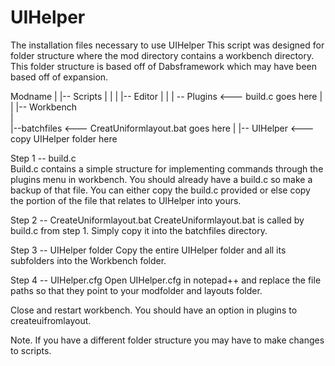 # UIHelper
 The installation files necessary to use UIHelper
This script was designed for folder structure where the mod directory contains a workbench directory. This folder structure is based off of Dabsframework which may have been based off of expansion.

Modname
|
|-- Scripts
|   |
|   |-- Editor
|       |
|       -- Plugins  <--- build.c goes here
|
|
|-- Workbench  
    |   
    |--batchfiles   <--- CreatUniformlayout.bat goes here
    |
    |-- UIHelper   <--- copy UIHelper folder here
    
Step 1 -- build.c  
Build.c contains a simple structure for implementing commands through the plugins menu in workbench. You should already have a build.c so make a backup of that file.  You can either copy the build.c provided or else copy the portion of the file that relates to UIHelper into yours.

Step 2 -- CreateUniformlayout.bat
CreateUniformlayout.bat is called by build.c from step 1.  Simply copy it into the batchfiles directory.

Step 3 -- UIHelper folder
Copy the entire UIHelper folder and all its subfolders into the Workbench folder.

Step 4 -- UIHelper.cfg
Open UIHelper.cfg in notepad++ and replace the file paths so that they point to your modfolder and layouts folder.

Close and restart workbench.  You should have an option in plugins to createuifromlayout.

Note.  If you have a different folder structure you may have to make changes to scripts.
